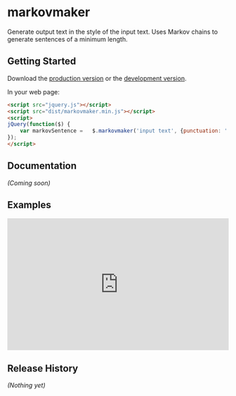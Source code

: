 # markovmaker

Generate output text in the style of the input text.  Uses Markov chains to generate sentences of a minimum length.  

## Getting Started

Download the [production version][min] or the [development version][max].

[min]: https://raw.githubusercontent.com/dshahin/jquery-markovmaker/master/dist/jquery.markovmaker.min.js
[max]: https://raw.githubusercontent.com/dshahin/jquery-markovmaker/master/dist/jquery.markovmaker.js

In your web page:

```html
<script src="jquery.js"></script>
<script src="dist/markovmaker.min.js"></script>
<script>
jQuery(function($) {
    var markovSentence =   $.markovmaker('input text', {punctuation: '!'}); //"input text!" 
});
</script>
```

## Documentation
_(Coming soon)_

## Examples
<iframe width="100%" height="300" src="http://jsfiddle.net/dshahin/pgw3dtbb/embedded/" allowfullscreen="allowfullscreen" frameborder="0"></iframe>

## Release History
_(Nothing yet)_
